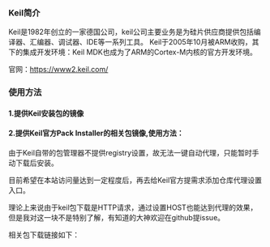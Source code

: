 ### Keil简介

Keil是1982年创立的一家德国公司，keil公司主要业务是为硅片供应商提供包括编译器、汇编器、调试器、IDE等一系列工具。
Keil于2005年10月被ARM收购，其下的集成开发环境：Keil MDK也成为了ARM的Cortex-M内核的官方开发环境。

官网：https://www2.keil.com/

### 使用方法
#### 1.提供Keil安装包的镜像


#### 2.提供Keil官方Pack Installer的相关包镜像,使用方法：

由于Keil自带的包管理器不提供registry设置，故无法一键自动代理，只能暂时手动下载后安装。

目前希望在本站访问量达到一定程度后，再去给Keil官方提需求添加仓库代理设置入口。

理论上来说由于keil包下载是HTTP请求，通过设置HOST也能达到代理的效果，但是我对这一块不是特别了解，有知道的大神欢迎在github提issue。

相关包下载链接如下：


<ul id="packs-list">

</ul>

